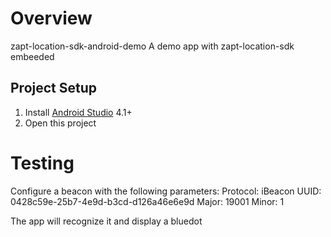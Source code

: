 # Overview
zapt-location-sdk-android-demo
A demo app with zapt-location-sdk embeeded

## Project Setup

1. Install [Android Studio](https://developer.android.com/sdk/installing/studio.html) 4.1+
2. Open this project

# Testing
Configure a beacon with the following parameters:
Protocol: iBeacon
UUID: 0428c59e-25b7-4e9d-b3cd-d126a46e6e9d
Major: 19001
Minor: 1

The app will recognize it and display a bluedot

